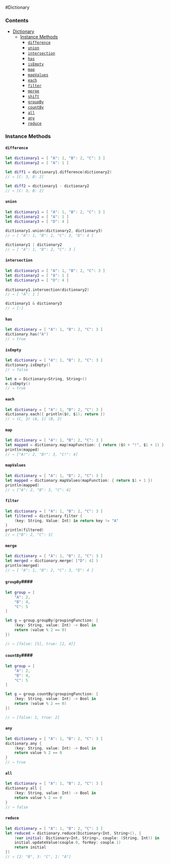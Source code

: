 #Dictionary
### Contents ###

- [Dictionary](#dictionary)
    - [Instance Methods](#instance-methods)
    	- [`difference`](#difference)
    	- [`union`](#union)
    	- [`intersection`](#intersection)
    	- [`has`](#has)
    	- [`isEmpty`](#isempty)
    	- [`map`](#map)
    	- [`mapValues`](#mapvalues)
    	- [`each`](#each)
    	- [`filter`](#filter)
    	- [`merge`](#merge)
    	- [`shift`](#shift) 
    	- [`groupBy`](#groupby) 
    	- [`countBy`](#countby)
    	- [`all`](#all) 
    	- [`any`](#any) 
    	- [`reduce`](#reduce) 
    	
### Instance Methods ###

#### `difference` ####
```swift
let dictionary1 = [ "A": 1, "B": 2, "C": 3 ]
let dictionary2 = [ "A": 1 ]

let diff1 = dictionary1.difference(dictionary2)
// → [C: 3, B: 2]

let diff2 = dictionary1 - dictionary2
// → [C: 3, B: 2]
```

#### `union` ####
```swift
let dictionary1 = [ "A": 1, "B": 2, "C": 3 ]
let dictionary2 = [ "A": 1 ]
let dictionary3 = [ "D": 4 ]
        
dictionary1.union(dictionary2, dictionary3)
// → [ "A": 1, "B": 2, "C": 3, "D": 4 ]

dictionary1 | dictionary2
// → [ "A": 1, "B": 2, "C": 3 ]
```

#### `intersection` ####
```swift
let dictionary1 = [ "A": 1, "B": 2, "C": 3 ]
let dictionary2 = [ "A": 1 ]
let dictionary3 = [ "D": 4 ]
        
dictionary1.intersection(dictionary2)
// → [ "A": 1 ]

dictionary1 & dictionary3
// → [:]
```

#### `has` ####
```swift
let dictionary = [ "A": 1, "B": 2, "C": 3 ]
dictionary.has("A") 
// → true
```

#### `isEmpty` ####
```swift
let dictionary = [ "A": 1, "B": 2, "C": 3 ]
dictionary.isEmpty() 
// → false

let e = Dictionary<String, String>()
e.isEmpty() 
// → true
```

#### `each` ####
```swift
let dictionary = [ "A": 1, "B": 2, "C": 3 ]
dictionary.each({ println($0, $1); return }) 
// → (C, 3) (A, 1) (B, 2)
```

#### `map` ####
```swift
let dictionary = [ "A": 1, "B": 2, "C": 3 ]
let mapped = dictionary.map(mapFunction: { return ($0 + "!", $1 + 1) })
println(mapped) 
// → ["A!": 2, "B!": 3, "C!": 4]
```

#### `mapValues` ####
```swift
let dictionary = [ "A": 1, "B": 2, "C": 3 ]
let mapped = dictionary.mapValues(mapFunction: { return $1 + 1 })
println(mapped) 
// → ["A": 2, "B": 3, "C": 4]
```

#### `filter` ####
```swift
let dictionary = [ "A": 1, "B": 2, "C": 3 ]
let filtered = dictionary.filter {
    (key: String, Value: Int) in return key != "A"
}
println(filtered) 
// → ["B": 2, "C": 3]
```

#### `merge` ####
```swift
let dictionary = [ "A": 1, "B": 2, "C": 3 ]
let merged = dictionary.merge( ["D": 4] )
println(merged) 
// → [ "A": 1, "B": 2, "C": 3, "D": 4 ]
```

#### `groupBy`####

```swift
let group = [
    "A": 2,
    "B": 4,
    "C": 5
]

let g = group.groupBy(groupingFunction: {
    (key: String, value: Int) -> Bool in
    return (value % 2 == 0)
})

// → [false: [5], true: [2, 4]]
```

#### `countBy`####

```swift
let group = [
    "A": 2,
    "B": 4,
    "C": 5
]

let g = group.countBy(groupingFunction: {
    (key: String, value: Int) -> Bool in
    return (value % 2 == 0)
})

// → [false: 1, true: 2]
```

#### `any` ####
```swift
let dictionary = [ "A": 1, "B": 2, "C": 3 ]
dictionary.any {
    (key: String, value: Int) -> Bool in
    return value % 2 == 0
}
// → true
```

#### `all` ####
```swift
let dictionary = [ "A": 1, "B": 2, "C": 3 ]
dictionary.all {
    (key: String, value: Int) -> Bool in
    return value % 2 == 0
}
// → false
```

#### `reduce` ####
```swift
let dictionary = [ "A": 1, "B": 2, "C": 3 ]
let reduced = dictionary.reduce(Dictionary<Int, String>(), {
    (var initial: Dictionary<Int, String>, couple: (String, Int)) in
    initial.updateValue(couple.0, forKey: couple.1)
    return initial
})
// → [2: "B", 3: "C", 1: "A"]
```
